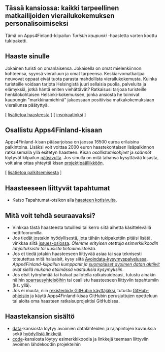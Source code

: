 ## Tässä kansiossa: kaikki tarpeellinen matkailijoiden vierailukokemuksen personalisoimiseksi

Tämä on Apps4Finland-kilpailun _Turistin kaupunki_ -haastetta varten koottu tukipaketti. 

## Haaste sinulle

Jokainen turisti on omanlaisensa. Jokaisella on omat mielenkiinnon kohteensa, syynsä vierailuun ja omat
tarpeensa. Keskiarvomatkailjaa neuvovat oppaat eivät tuota parasta mahdollista vierailukokemusta. Kuinka
turisteille voidaan tarjota Helsingistä juuri sellaisia puolia, palveluita ja elämyksiä, jotkä häntä
eniten viehättävät? Ratkaisusi tarjoaa turisteille henkilökohtaisen Helsinki-kokemuksen, jonka ansiosta
he toimivat kaupungin "markkinamiehinä" jakaessaan positiivisa matkakokemuksiaan vierailunsa päätyttyä.

[ [lisätietoa haasteesta](taustatietoa.md) ] [ [inspiraatioksi](inspiraatioksi.md) ]

## Osallistu Apps4Finland-kisaan

Apps4Finland-kisan pääsarjoissa on jaossa 16500 euroa erilaisina palkintoina.
Lisäksi voit voittaa 2000 euron haastekohtaisen lisäpalkinnon ratkaisemalla yllä esitetyn haasteen.
Kisan _osallistumisohjeet_ ja _säännöt_ löytyvät kilpailun [pääsivulta](http://apps4finland.fi). Jos sinulla on mitä tahansa kysyttävää
kisasta, voit aina ottaa yhteyttä kisan [projektipäällikköön](http://www.apps4finland.fi/yhteystiedot/).

[ [lisätietoa palkitsemisesta](palkitsemisesta.md) ]

## Haasteeseen liittyvät tapahtumat

* Katso Tapahtumat-otsikon alla [haasteen kotisivulta](http://www.apps4finland.fi/haaste/turistin-kaupunki/).


## Mitä voit tehdä seuraavaksi?

- Vinkkaa tästä haasteesta tutuillesi tai kerro siitä aihetta käsittelevällä nettifoorumilla.
- Jos tiedät jostakin hyödyllisestä, jota tähän tukipakettiin pitäisi lisätä, vinkkaa siitä [issues-osiossa](https://github.com/apps4finland/haaste-henkilokohtainen-turismi/issues?state=open). _Olemme erityisen otettuja esimerkkikoodin lahjoituksista tai uusista tietoaineistoista_.
- Jos et tiedä jotakin haasteeseen liittyvää asiaa tai saa teknisesti toteutettua mitä haluaisit, kysy siitä [Avoindata-kysymyspalvelussa](http://avoindata.net/). _Apps4Finland-kilpailun kumppanit ja [suomalaiset avoimen datan aktiivit](https://www.facebook.com/groups/fi.okfn/) ovat siellä mukana etsimässä vastauksia kysymyksiin_.
- Jos etsit työryhmää tai haluat pallotella ratkaisuideaasi, tutustu ainakin näihin [sparrausyhteisöihin](https://github.com/apps4finland/haaste-henkilokohtainen-turismi/blob/master/data/linkkeja.md) tai osallistu haasteeseen liittyviin tapahtumiin (ks. yllä).
- Jos ei muuta, niin [rekisteröidy GitHubin käyttäjäksi](https://github.com/signup), tutustu [GitHub-ohjeisiin](http://sixrevisions.com/resources/git-tutorials-beginners/) ja käytä Apps4Finland-kisaa GitHubin perusjuttujen opetteluun
tai aloita oma haasteen ratkaisuprojektisi GitHubissa.

## Haastekansion sisältö
- [data](https://github.com/apps4finland/haaste-henkilokohtainen-turismi/tree/master/data)-kansiosta löytyy avoimien datalähteiden ja rajapintojen kuvauksia sekä [hyödyllisiä linkkejä](https://github.com/apps4finland/haaste-henkilokohtainen-turismi/blob/master/data/linkkeja.md).
- [code](https://github.com/apps4finland/haaste-henkilokohtainen-turismi/tree/master/code)-kansiosta löytyy esimerkkikoodia ja linkkejä teemaan liittyviin avoimen lähdekoodin projekteihin

